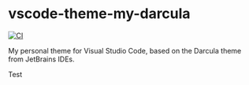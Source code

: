 # vscode-theme-my-darcula

[![CI](https://github.com/sjlex/vscode-theme-my-darcula/actions/workflows/blank.yml/badge.svg)](https://github.com/sjlex/vscode-theme-my-darcula/actions/workflows/blank.yml)

My personal theme for Visual Studio Code, based on the Darcula theme from JetBrains IDEs.

Test
